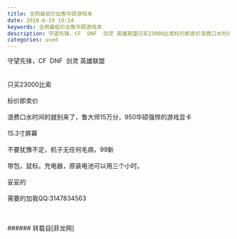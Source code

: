 ```yaml
---
title: 全网最低价出售华硕游戏本
date: 2018-6-19 19:14
keywords: 全网最低价出售华硕游戏本
description: 守望先锋，CF  DNF  剑灵 英雄联盟只买23000比索标价即卖价浪费口水时间的就别来了，鲁大师15万分，950华硕强悍的游戏显卡 15.3寸屏幕不要犹豫不定，机子无任何毛病，99新带包，鼠标。充电器，原装电池可以用三个小时。妥妥的需要的加我QQ:3147834563
categories: used
---
```

<td class="t_f" id="postmessage_1433939">

守望先锋，CF  DNF  剑灵 英雄联盟<br/>
<br/>
<br/>
只买23000比索<br/>
<br/>
标价即卖价<br/>
<br/>
浪费口水时间的就别来了，鲁大师15万分，950华硕强悍的游戏显卡 <br/>
<br/>
15.3寸屏幕<br/>
<br/>
不要犹豫不定，机子无任何毛病，99新<br/>
<br/>
带包，鼠标。充电器，原装电池可以用三个小时。<br/>
<br/>
妥妥的<br/>
<br/>
需要的加我QQ:3147834563<br/>
<br/>
<br/>
<img alt="" border="0" class="zoom" data-cf-modified-5a90c53e7e42e18d05cf3289-="" file="http://www.flw.ph/data/appbyme/upload/image/201806/19/WL0ftWo0fgzH.jpg" id="aimg_ycSF1" lazyloadthumb="1" onclick="" onmouseover="" src="http://www.flw.ph/data/appbyme/upload/image/201806/19/WL0ftWo0fgzH.jpg"/><br/>
<img alt="" border="0" class="zoom" data-cf-modified-5a90c53e7e42e18d05cf3289-="" file="http://www.flw.ph/data/appbyme/upload/image/201806/19/wPerwkeVdjff.jpg" id="aimg_vJ1dj" lazyloadthumb="1" onclick="" onmouseover="" src="http://www.flw.ph/data/appbyme/upload/image/201806/19/wPerwkeVdjff.jpg"/><br/>
<img alt="" border="0" class="zoom" data-cf-modified-5a90c53e7e42e18d05cf3289-="" file="http://www.flw.ph/data/appbyme/upload/image/201806/19/a2smIfWRkOoi.jpg" id="aimg_p9O4s" lazyloadthumb="1" onclick="" onmouseover="" src="http://www.flw.ph/data/appbyme/upload/image/201806/19/a2smIfWRkOoi.jpg"/><br/>
<img alt="" border="0" class="zoom" data-cf-modified-5a90c53e7e42e18d05cf3289-="" file="http://www.flw.ph/data/appbyme/upload/image/201806/19/KdiwBKSHWee6.jpg" id="aimg_fMXBb" lazyloadthumb="1" onclick="" onmouseover="" src="http://www.flw.ph/data/appbyme/upload/image/201806/19/KdiwBKSHWee6.jpg"/><br/>
<img alt="" border="0" class="zoom" data-cf-modified-5a90c53e7e42e18d05cf3289-="" file="http://www.flw.ph/data/appbyme/upload/image/201806/19/fwgVuOiGyteX.jpg" id="aimg_U47Uh" lazyloadthumb="1" onclick="" onmouseover="" src="http://www.flw.ph/data/appbyme/upload/image/201806/19/fwgVuOiGyteX.jpg"/><br/>
<img alt="" border="0" class="zoom" data-cf-modified-5a90c53e7e42e18d05cf3289-="" file="http://www.flw.ph/data/appbyme/upload/image/201806/19/DXxAXg8fLvDJ.jpg" id="aimg_K1665" lazyloadthumb="1" onclick="" onmouseover="" src="http://www.flw.ph/data/appbyme/upload/image/201806/19/DXxAXg8fLvDJ.jpg"/><br/>
<img alt="" border="0" class="zoom" data-cf-modified-5a90c53e7e42e18d05cf3289-="" file="http://www.flw.ph/data/appbyme/upload/image/201806/19/im37vUpVay4e.jpg" id="aimg_kpa1H" lazyloadthumb="1" onclick="" onmouseover="" src="http://www.flw.ph/data/appbyme/upload/image/201806/19/im37vUpVay4e.jpg"/><br/>
<img alt="" border="0" class="zoom" data-cf-modified-5a90c53e7e42e18d05cf3289-="" file="http://www.flw.ph/data/appbyme/upload/image/201806/19/d07tDy6N1UEh.jpg" id="aimg_ov7kK" lazyloadthumb="1" onclick="" onmouseover="" src="http://www.flw.ph/data/appbyme/upload/image/201806/19/d07tDy6N1UEh.jpg"/><br/>
<img alt="" border="0" class="zoom" data-cf-modified-5a90c53e7e42e18d05cf3289-="" file="http://www.flw.ph/data/appbyme/upload/image/201806/19/oTeOxwqF2jyO.jpg" id="aimg_R0G0T" lazyloadthumb="1" onclick="" onmouseover="" src="http://www.flw.ph/data/appbyme/upload/image/201806/19/oTeOxwqF2jyO.jpg"/><br/>
<img alt="" border="0" class="zoom" data-cf-modified-5a90c53e7e42e18d05cf3289-="" file="http://www.flw.ph/data/appbyme/upload/image/201806/19/6gqwHVWcSBSl.jpg" id="aimg_nbgT1" lazyloadthumb="1" onclick="" onmouseover="" src="http://www.flw.ph/data/appbyme/upload/image/201806/19/6gqwHVWcSBSl.jpg"/><br/>
</td>
###### 转载自[菲龙网]